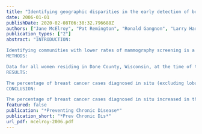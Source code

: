 ```yaml
---
title: "Identifying geographic disparities in the early detection of breast cancer using a geographic information system"
date: 2006-01-01
publishDate: 2020-02-08T06:30:32.796688Z
authors: ["Jane McElroy", "Pat Remington", "Ronald Gangnon", "Larry Hariharan", "Leann Andersen"]
publication_types: ["2"]
abstract: "INTRODUCTION:

Identifying communities with lower rates of mammography screening is a critical step to providing targeted screening programs; however, population-based data necessary for identifying these geographic areas are limited. This study presents methods to identify geographic disparities in the early detection of breast cancer.
METHODS:

Data for all women residing in Dane County, Wisconsin, at the time of their breast cancer diagnosis from 1981 through 2000 (N = 4769) were obtained from the Wisconsin Cancer Reporting System (Wisconsin's tumor registry) by ZIP code of residence. Hierarchical logistic regression models for disease mapping were used to identify geographic differences in the early detection of breast cancer.
RESULTS:

The percentage of breast cancer cases diagnosed in situ (excluding lobular carcinoma in situ) increased from 1.3% in 1981 to 11.9% in 2000. This increase, reflecting increasing mammography use, occurred sooner in Dane County than in Wisconsin as a whole. From 1981 through 1985, the proportion of breast cancer diagnosed in situ in Dane county was universally low (2%-3%). From 1986 through 1990, urban and suburban ZIP codes had significantly higher rates (10%) compared with rural ZIP codes (5%). From 1991 through 1995, mammography screening had increased in rural ZIP codes (7% of breast cancer diagnosed in situ). From 1996 through 2000, mammography use was fairly homogeneous across the entire county (13%-14% of breast cancer diagnosed in situ).
CONCLUSION:

The percentage of breast cancer cases diagnosed in situ increased in the state and in all areas of Dane County from 1981 through 2000. Visual display of the geographic differences in the early detection of breast cancer demonstrates the diffusion of mammography use across the county over the 20-year period."
featured: false
publication: "*Preventing Chronic Disease*"
publication_short: "*Prev Chronic Dis*"
url_pdf: mcelroy-2006.pdf
---
```


